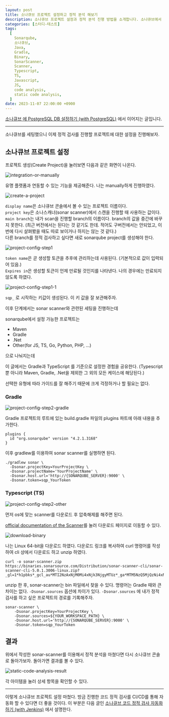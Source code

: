```yaml
---
layout: post
title: 소나큐브 프로젝트 설정하고 정적 분석 해보기
description: 소나큐브 프로젝트 설정과 정적 분석 진행 방법을 소개합니다. 소나큐브에서 프로젝트를 생성하고 Gradle 및 TypeScript 환경에서 소스 코드를 정적 분석하는 과정을 자세히 설명하며, 필요한 설정과 명령어를 제공합니다. 분석 결과는 소나큐브 콘솔에서 확인할 수 있으며, CI/CD를 통한 자동화 방법은 다음 글에서 다룹니다.
categories: [스터디-테스트]
tags:
  [
    Sonarqube,
    소나큐브,
    Java,
    Gradle,
    Binary,
    SonarScanner,
    Scanner,
    Typescript,
    TS,
    Javascript,
    JS,
    code analysis,
    static code analysis,
  ]
date: 2023-11-07 22:00:00 +0900
---
```


[소나큐브 에 PostgreSQL DB 설정하기 (with PostgreSQL)](/2023/11/07/sonarqube-db-설정하기) 에서 이어지는 글입니다.

---

소나큐브를 세팅했으니 이제 정적 검사를 진행할 프로젝트에 대한 설정을 진행해보자.

## 소나큐브 프로젝트 설정

프로젝트 생성(Create Project)을 눌러보면 다음과 같은 화면이 나온다.

![integration-or-manually](/assets/images/2023-11-06-create-sonarqube-project/integration-or-manually.png)

유명 플랫폼과 연동할 수 있는 기능을 제공해준다. 나는 manually하게 진행하였다.

![create-a-project](/assets/images/2023-11-06-create-sonarqube-project/create-a-project.png)

`display name`은 소나큐브 콘솔에서 볼 수 있는 프로젝트 이름이다.  
`project key`은 소나스캐너(sonar scanner)에서 스캔을 진행할 때 사용하는 값이다.  
`main branch`는 내가 scan을 진행할 branch의 이름이다.
branch의 값을 중간에 바꾸지 못한다. (최근 버전에서는 된다는 것 같기도 한데. 적어도 구버전에서는 안되었고, 이번에 다시 살펴봤을 때도 따로 보이거나 하지는 않는 것 같다.)  
다른 branch를 정적 검사하고 싶다면 새로 sonarqube project를 생성해야 한다.

![project-config-step1](/assets/images/2023-11-06-create-sonarqube-project/project-config-step1.png)

`token name`은 곧 생성할 토큰을 추후에 관리하는데 사용된다. (기본적으로 값이 입력되어 있음.)  
`Expires in`은 생성할 토큰이 언제 만료될 것인지를 나타낸다. 나의 경우에는 만료되지 않도록 하였다.

![project-config-step1-1](/assets/images/2023-11-06-create-sonarqube-project/project-config-step1-1.png)

`sqp_` 로 시작하는 키값이 생성된다. 이 키 값을 잘 보관해주자.

이후 단계에서는 sonar scanner와 관련된 세팅을 진행하는데

sonarqube에서 설정 가능한 프로젝트는

- Maven
- Gradle
- .Net
- Other(for JS, TS, Go, Python, PHP, ...)

으로 나눠지는데

이 글에서는 Gradle과 TypeScript 를 기준으로 설정한 경험을 공유한다. (Typescript뿐 아니라 Maven, Gradle, .Net을 제외한 그 외의 모든 케이스에 해당된다.)

선택한 유형에 따라 가이드를 잘 해주기 때문에 크게 걱정하거나 할 필요는 없다.

### Gradle

![project-config-step2-gradle](/assets/images/2023-11-06-create-sonarqube-project/project-config-step2-gradle.png)

Gradle 프로젝트의 루트에 있는 build.gradle 파일의 plugins 파트에 아래 내용을 추가한다.

```
plugins {
  id "org.sonarqube" version "4.2.1.3168"
}
```

이후 gradlew를 이용하여 sonar scanner를 실행하면 된다.

```
./gradlew sonar \
  -Dsonar.projectKey=YourProjectKey \
  -Dsonar.projectName='YourProjectName' \
  -Dsonar.host.url='http://{SONARQUBE_SERVER}:9000' \
  -Dsonar.token=sqp_YourToken
```

### Typescript (TS)

![project-config-step2-other](/assets/images/2023-11-06-create-sonarqube-project/project-config-step2-other.png)

먼저 os에 맞는 scanner를 다운로드 후 압축해제를 해주면 된다.

[official documentation of the Scanner](https://docs.sonarsource.com/sonarqube/10.2/analyzing-source-code/scanners/sonarscanner/)를 눌러 다운로드 페이지로 이동할 수 있다.

![download-binary](/assets/images/2023-11-06-create-sonarqube-project/download-binary.png)

나는 Linux 64-bit을 다운로드 하였다. 다운로드 링크를 복사하여 curl 명령어를 작성하여 cli 상에서 다운로드 하고 unzip 하였다.

```
curl -o sonar-scanner.zip https://binaries.sonarsource.com/Distribution/sonar-scanner-cli/sonar-scanner-cli-5.0.1.3006-linux.zip?_gl=1*h1pbks*_gcl_au*MTI2NzAxNjM0Mi4xNjk3NjgyMTUz*_ga*MTM5NzQ5MjQzNi4xNjk3NjgyMTUz*_ga_9JZ0GZ5TC6*MTY5OTI2MTY1MC40LjEuMTY5OTI2MTcyMC42MC4wLjA.
```

unzip 한 후, sonar-scanner는 bin 파일에서 찾을 수 있다. 명령어는 Gradle 때와 큰 차이는 없다. `-Dsonar.sources` 옵션에 차이가 있다. `-Dsonar.sources` 에 내가 정적 검사를 하고 싶은 프로젝트의 경로를 기록해주자.

```
sonar-scanner \
    -Dsonar.projectKey=YourProjectKey \
    -Dsonar.sources=${YOUR_WORKSPACE_PATH} \
    -Dsonar.host.url='http://{SONARQUBE_SERVER}:9000' \
    -Dsonar.token=sqp_YourToken
```

## 결과

위에서 작성한 sonar-scanner를 이용해서 정적 분석을 마쳤다면 다시 소나큐브 콘솔로 돌아가보자. 돌아가면 결과를 볼 수 있다.

![static-code-analysis-result](/assets/images/2023-11-06-create-sonarqube-project/static-code-analysis-result.png)

각 아이템을 눌러 상세 항목을 확인할 수 있다.

---

이렇게 소나큐브 프로젝트 설정 마쳤다.
방금 진행한 코드 정적 검사를 CI/CD를 통해 자동화 할 수 있다면 더 좋을 것이다.
이 부분은 다음 글인 [소나큐브 코드 정적 검사 자동화 하기 (with Jenkins)](/2023/11/07/sonarqube-with-jenkins) 에서 설명한다.
